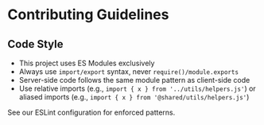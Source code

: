 # Contributing Guidelines

## Code Style

- This project uses ES Modules exclusively
- Always use `import/export` syntax, never `require()/module.exports`
- Server-side code follows the same module pattern as client-side code
- Use relative imports (e.g., `import { x } from '../utils/helpers.js'`) or aliased imports (e.g., `import { x } from '@shared/utils/helpers.js'`)

See our ESLint configuration for enforced patterns.